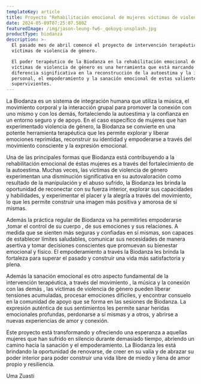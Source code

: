 ```yaml
---
templateKey: article
title: Proyecto "Rehabilitación emocional de mujeres víctimas de violencia de género"
date: 2024-05-09T07:25:07.580Z
featuredImage: /img/jason-leung-fw6-_qokoyq-unsplash.jpg
productType: biodanza
description: >-
  El pasado mes de abril comencé el proyecto de intervención terapéutica con
  víctimas de violencia de género.

  El poder terapéutico de la Biodanza en la rehabilitación emocional de mujeres
  víctimas de violencia de género es una herramienta que está marcando una
  diferencia significativa en la reconstrucción de la autoestima y la imagen
  personal, el empoderamiento y la sanación emocional de estas valientes
  supervivientes.
---
```

La Biodanza es un sistema de integración humana que utiliza la música, el movimiento corporal y la interacción grupal para promover la conexión con uno mismo y con los demás, fortaleciendo la autoestima y la confianza en un entorno seguro y de apoyo. En el caso específico de mujeres que han experimentado violencia de género, la Biodanza se convierte en una potente herramienta terapéutica que les permite explorar y liberar emociones reprimidas, reconstruir su identidad y empoderarse a través del movimiento consciente y la expresión emocional.

Una de las principales formas que Biodanza está contribuyendo a la rehabilitación emocional de éstas mujeres es a través del fortalecimiento de la autoestima. Muchas veces, las víctimas de violencia de género experimentan una disminución significativa en su autovaloración como resultado de la manipulación y el abuso sufrido, la Biodanza les brinda la oportunidad de reconectar con su fuerza interior, explorar sus capacidades y habilidades, y experimentar el placer y la alegría a través del movimiento, lo que les permite construir una imagen más positiva y amorosa de sí mismas.

Además la práctica regular de Biodanza va ha permitirles  empoderarse ,tomar el control de su cuerpo , de sus emociones y sus relaciones. A medida que se sienten más seguras y confiadas en sí mismas, son capaces de establecer límites saludables, comunicar sus necesidades de manera asertiva y tomar decisiones conscientes que promuevan su bienestar emocional y físico. El empoderamiento a través la Biodanza les brinda la fortaleza para superar el pasado y construir una vida más satisfactoria y plena.

Además la sanación emocional es otro aspecto fundamental de la intervención terapéutica, a través del movimiento , la música y la conexión con las demás , las víctimas de violencia de género pueden liberar tensiones acumuladas, procesar emociones difíciles, y encontrar consuelo en la comunidad de apoyo que se forma en las sesiones de Biodanza. La expresión auténtica de sus sentimientos les permite sanar heridas emocionales profundas, perdonarse a sí mismas y a otros, y abrirse a nuevas experiencias de amor y conexión.

Este proyecto está transformando y ofreciendo una esperanza  a aquellas mujeres que han sufrido en silencio durante demasiado tiempo, abriendo un camino hacia la sanación y el empoderamiento. La Biodanza  les está brindando la oportunidad de renovarse, de creer en su valía y de abrazar su poder interior para poder construir una vida libre de miedo y llena de amor propio y resiliencia.

Uma Zuasti
